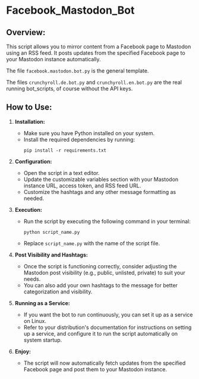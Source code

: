 # Facebook_Mastodon_Bot

## Overview:
This script allows you to mirror content from a Facebook page to Mastodon using an RSS feed. It posts updates from the specified Facebook page to your Mastodon instance automatically.

The file `facebook.mastodon.bot.py` is the general template.

The files `crunchyroll.de.bot.py` and `crunchyroll.en.bot.py` are the real running bot_scripts, of course without the API keys.


## How to Use:
1. **Installation:**
   - Make sure you have Python installed on your system.
   - Install the required dependencies by running:
     ```
     pip install -r requirements.txt
     ```

2. **Configuration:**
   - Open the script in a text editor.
   - Update the customizable variables section with your Mastodon instance URL, access token, and RSS feed URL.
   - Customize the hashtags and any other message formatting as needed.
   
3. **Execution:**
   - Run the script by executing the following command in your terminal:
     ```
     python script_name.py
     ```
   - Replace `script_name.py` with the name of the script file.
   
4. **Post Visibility and Hashtags:**
   - Once the script is functioning correctly, consider adjusting the Mastodon post visibility (e.g., public, unlisted, private) to suit your needs.
   - You can also add your own hashtags to the message for better categorization and visibility.

5. **Running as a Service:**
   - If you want the bot to run continuously, you can set it up as a service on Linux.
   - Refer to your distribution's documentation for instructions on setting up a service, and configure it to run the script automatically on system startup.

6. **Enjoy:**
   - The script will now automatically fetch updates from the specified Facebook page and post them to your Mastodon instance.
